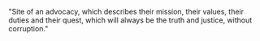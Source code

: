 "Site of an advocacy, which describes their mission, their values, their duties and their quest, which will always be the truth and justice, without corruption." 
